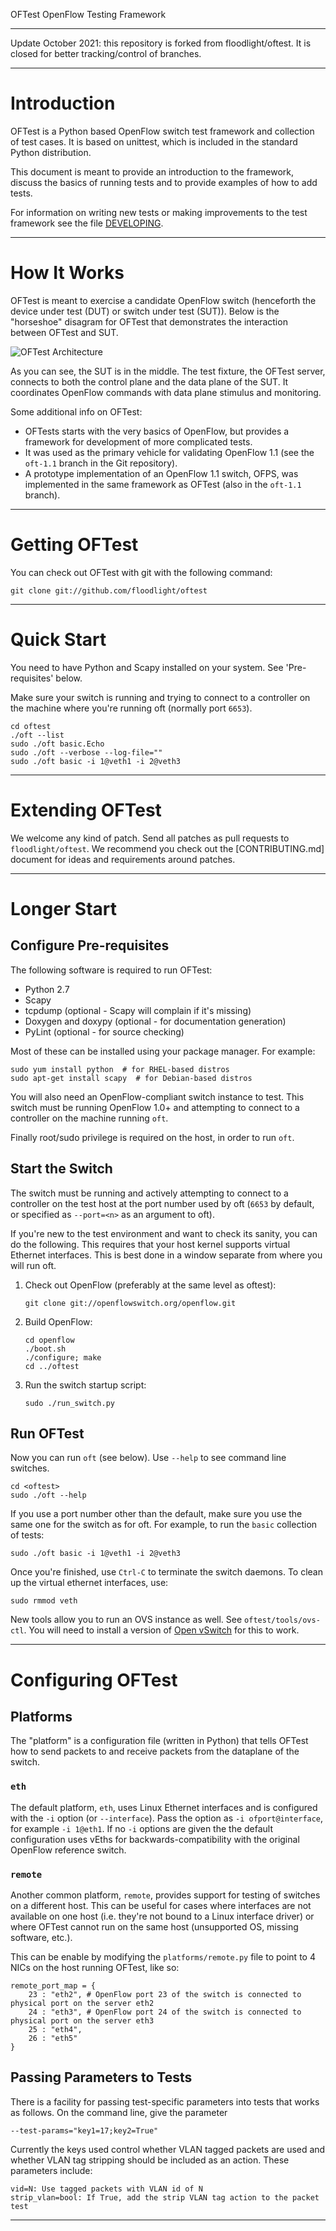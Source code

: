 OFTest OpenFlow Testing Framework

---

Update October 2021: this repository is forked from floodlight/oftest.
It is closed for better tracking/control of branches.

---

# Introduction

OFTest is a Python based OpenFlow switch test framework and collection of test cases. It is based on unittest, which is included in the standard Python distribution.

This document is meant to provide an introduction to the framework, discuss the basics of running tests and to provide examples of how to add tests.

For information on writing new tests or making improvements to the test framework see the file [DEVELOPING](DEVELOPING.md).

---

# How It Works

OFTest is meant to exercise a candidate OpenFlow switch (henceforth the device under test (DUT) or switch under test (SUT)). Below is the "horseshoe" disagram for OFTest that demonstrates the interaction between OFTest and SUT.

![OFTest Architecture](docs/images/oftest_arch.png)

As you can see, the SUT is in the middle. The test fixture, the OFTest server, connects to both the control plane and the data plane of the SUT. It coordinates OpenFlow commands with data plane stimulus and monitoring.

Some additional info on OFTest:

 * OFTests starts with the very basics of OpenFlow, but provides a framework for development of more complicated tests.
 * It was used as the primary vehicle for validating OpenFlow 1.1 (see the `oft-1.1` branch in the Git repository).
 * A prototype implementation of an OpenFlow 1.1 switch, OFPS, was implemented in the same framework as OFTest (also in the `oft-1.1` branch).

---

# Getting OFTest

You can check out OFTest with git with the following command:

    git clone git://github.com/floodlight/oftest

---

# Quick Start

You need to have Python and Scapy installed on your system. See 'Pre-requisites' below.

Make sure your switch is running and trying to connect to a controller on the machine where you're running oft (normally port `6653`).

    cd oftest
    ./oft --list
    sudo ./oft basic.Echo
    sudo ./oft --verbose --log-file=""
    sudo ./oft basic -i 1@veth1 -i 2@veth3

---

# Extending OFTest

We welcome any kind of patch. Send all patches as pull requests to `floodlight/oftest`. We recommend you check out the [CONTRIBUTING.md] document for ideas and requirements around patches.

---

# Longer Start

## Configure Pre-requisites

The following software is required to run OFTest:

 * Python 2.7
 * Scapy
 * tcpdump (optional - Scapy will complain if it's missing)
 * Doxygen and doxypy (optional - for documentation generation)
 * PyLint (optional - for source checking)

Most of these can be installed using your package manager. For example:

    sudo yum install python  # for RHEL-based distros
    sudo apt-get install scapy  # for Debian-based distros

You will also need an OpenFlow-compliant switch instance to test. This switch must be running OpenFlow 1.0+ and attempting to connect to a controller on the machine running `oft`.

Finally root/sudo privilege is required on the host, in order to run `oft`.

## Start the Switch

The switch must be running and actively attempting to connect to a controller on the test host at the port number used by oft (`6653` by default, or specified as `--port=<n>` as an argument to oft).

If you're new to the test environment and want to check its sanity, you can do the following. This requires that your host kernel supports virtual Ethernet interfaces. This is best done in a window separate from where you will run oft.

 1. Check out OpenFlow (preferably at the same level as oftest):

        git clone git://openflowswitch.org/openflow.git

 2. Build OpenFlow:

        cd openflow
        ./boot.sh
        ./configure; make
        cd ../oftest

 4. Run the switch startup script:

        sudo ./run_switch.py

## Run OFTest

Now you can run `oft` (see below). Use `--help` to see command line switches.

    cd <oftest>
    sudo ./oft --help

If you use a port number other than the default, make sure you use the same one for the switch as for oft. For example, to run the `basic` collection of tests:

    sudo ./oft basic -i 1@veth1 -i 2@veth3

Once you're finished, use `Ctrl-C` to terminate the switch daemons. To clean up the virtual ethernet interfaces, use:

    sudo rmmod veth

New tools allow you to run an OVS instance as well. See `oftest/tools/ovs-ctl`. You will need to install a version of [Open vSwitch](http://openvswitch.org/) for this to work.

---

# Configuring OFTest

## Platforms

The "platform" is a configuration file (written in Python) that tells OFTest how to send packets to and receive packets from the dataplane of the switch.

### `eth`

The default platform, `eth`, uses Linux Ethernet interfaces and is configured with the `-i` option (or `--interface`). Pass the option as `-i ofport@interface`, for example `-i 1@eth1`. If no `-i` options are given the the default configuration uses vEths for backwards-compatibility with the original OpenFlow reference switch.

### `remote`

Another common platform, `remote`, provides support for testing of switches on a different host. This can be useful for cases where interfaces are not available on one host (i.e. they're not bound to a Linux interface driver) or where OFTest cannot run on the same host (unsupported OS, missing software, etc.).

This can be enable by modifying the `platforms/remote.py` file to point to 4 NICs on the host running OFTest, like so:

    remote_port_map = {
        23 : "eth2", # OpenFlow port 23 of the switch is connected to physical port on the server eth2
        24 : "eth3", # OpenFlow port 24 of the switch is connected to physical port on the server eth3
        25 : "eth4",
        26 : "eth5"
    }

## Passing Parameters to Tests

There is a facility for passing test-specific parameters into tests that works as follows. On the command line, give the parameter

    --test-params="key1=17;key2=True"

Currently the keys used control whether VLAN tagged packets are used and whether VLAN tag stripping should be included as an action. These parameters include:

    vid=N: Use tagged packets with VLAN id of N
    strip_vlan=bool: If True, add the strip VLAN tag action to the packet test

---
